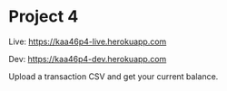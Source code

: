 # Project 4 

Live: https://kaa46p4-live.herokuapp.com

Dev: https://kaa46p4-dev.herokuapp.com


Upload a transaction CSV and get your current 
balance.